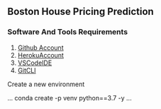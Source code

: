 ## Boston House Pricing Prediction 

### Software And Tools Requirements 

1. [Github Account](https://github.com)
2. [HerokuAccount](https;//heroku.com)
3. [VSCodeIDE](https://code.visualstudio.com/)
4. [GitCLI](https://cli.github.com)

Create a new environment 

...
conda create -p venv python==3.7 -y
...